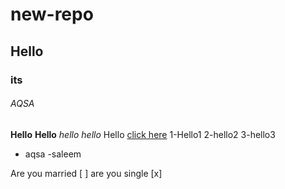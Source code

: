 # new-repo
## Hello 
### its 
###### AQSA
**Hello**
__Hello__
_hello_
*hello* 
Hello [click here](www.google.com.pk)
1-Hello1
 2-hello2
   3-hello3
- aqsa
-saleem

Are you married [ ]
are you single [x]
